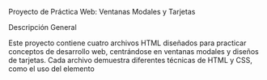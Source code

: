 Proyecto de Práctica Web: Ventanas Modales y Tarjetas

Descripción General

Este proyecto contiene cuatro archivos HTML diseñados para practicar conceptos de desarrollo web, centrándose en ventanas modales y diseños de tarjetas. Cada archivo demuestra diferentes técnicas de HTML y CSS, como el uso del elemento <dialog>, diseños con Flexbox y componentes de tarjetas estilizadas. El proyecto tiene fines educativos para ayudar a los desarrolladores a comprender e implementar estos patrones de diseño web.

Estructura del Proyecto

El proyecto está organizado en un solo directorio con los siguientes archivos y carpetas:

index.html: Muestra una ventana modal utilizando el elemento <dialog> de HTML con un botón de cierre basado en un formulario y un efecto de desenfoque en el fondo.

tarjeta.html: Presenta tres componentes de tarjetas con diferentes estilos (predeterminado, rojo y verde) para mostrar+ mostrar variaciones de clases CSS.

holy_grail.html: Implementa el diseño "Holy Grail" usando Flexbox, incluyendo un encabezado, navegación, contenido principal, barra lateral y pie de página.

card_presentacion.html: Muestra un único componente de tarjeta con una imagen, título, subtítulo y contenido de texto, similar a una tarjeta de perfil.

css/stylos.css: La hoja de estilos que contiene todas las reglas CSS para los archivos HTML (se asume que existe, ya que se referencia en los archivos HTML).

img/: Directorio que contiene las imágenes usadas en los componentes de tarjetas (por ejemplo, imagen_tarjeta.png).

Requisitos Previos

Para ejecutar este proyecto, necesitas:

Un navegador web (por ejemplo, Chrome, Firefox, Edge).

Un editor de texto (por ejemplo, VS Code) si deseas modificar los archivos.

Un servidor local (opcional) para servir los archivos, ya que algunas funcionalidades (como la carga de imágenes) pueden no funcionar al abrir los archivos HTML directamente desde el sistema de archivos. Puedes usar herramientas como Live Server en VS Code o un servidor HTTP simple como http.server de Python.

Instrucciones de Configuración

Clona o descarga el proyecto en tu máquina local.

Asegúrate de que el directorio del proyecto contenga los archivos HTML, el archivo css/stylos.css y el directorio img/ con las imágenes requeridas.

Abre los archivos HTML en un navegador web:

Para una visualización simple, haz doble clic en los archivos HTML para abrirlos en tu navegador predeterminado.

Para un funcionamiento correcto (por ejemplo, para cargar imágenes o probar CSS), sirve los archivos usando un servidor local:

python -m http.server 8000

Luego, navega a http://localhost:8000 en tu navegador.

Explora cada archivo HTML para ver las características implementadas:

index.html: Haz clic en el botón "X" para cerrar la ventana modal (nota: la ventana modal está configurada como open por defecto).

tarjeta.html: Observa las tres tarjetas con diferentes estilos.

holy_grail.html: Examina el diseño basado en Flexbox con navegación y secciones de contenido.

card_presentacion.html: Revisa el diseño de una única tarjeta.

Características

Ventana Modal (index.html):

Utiliza el elemento <dialog> con el atributo open para una ventana emergente modal.

Incluye un formulario con method="dialog" para cerrar la ventana automáticamente al hacer clic en el botón.

Aplica un efecto de desenfoque al contenido de fondo.

Diseños de Tarjetas (tarjeta.html, card_presentacion.html):

Muestra componentes de tarjetas con imágenes, títulos, subtítulos y texto.

tarjeta.html incluye tres tarjetas con diferentes esquemas de color (predeterminado, rojo y verde) para demostrar variaciones de clases CSS.

card_presentacion.html se centra en un diseño de tarjeta único y pulido.

Diseño Holy Grail (holy_grail.html):

Implementa un diseño responsive usando Flexbox.

Incluye un encabezado con navegación, un área de contenido principal, dos barras laterales (una para navegación secundaria) y un pie de página.

Notas

El archivo CSS (stylos.css) se referencia en todos los archivos HTML, pero no se proporcionó en la entrada. Asegúrate de que exista y contenga los estilos necesarios para clases como modal__content, card, red-card, green-card, main-wrapper, etc.

El archivo de imagen (imagen_tarjeta.png) se referencia en los archivos HTML de tarjetas. Reemplázalo con una imagen real o actualiza el atributo src para que apunte a una ruta de imagen válida.

El código JavaScript comentado en index.html no es necesario, ya que method="dialog" maneja la funcionalidad de cierre de la ventana modal. Puedes eliminarlo o descoméntarlo si prefieres un enfoque basado en JavaScript.

El proyecto está principalmente en español (por ejemplo, títulos como "VENTANA MODAL" y "DESARROLLADOR WEB"), pero algunos archivos usan inglés (lang="en"). Considera estandarizar el atributo de idioma para mayor consistencia.

Mejoras Futuras

Agregar el archivo stylos.css faltante para garantizar un estilo consistente en todos los archivos HTML.

Implementar un diseño responsive para que los diseños sean compatibles con dispositivos móviles.

Mejorar la ventana modal con JavaScript para alternar la visibilidad dinámicamente sin el atributo open.

Añadir interactividad a los enlaces de navegación en holy_grail.html.

Incluir un proceso de compilación o un preprocesador de CSS (por ejemplo, SASS) para una mejor gestión de estilos.

Licencia

Este proyecto es para fines educativos y no incluye una licencia específica. Siéntete libre de usarlo y modificarlo para aprendizaje personal.
